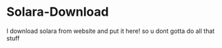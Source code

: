 # Solara-Download
I download solara from website and put it here! so u dont gotta do all that stuff
